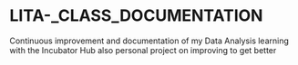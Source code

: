 # LITA-_CLASS_DOCUMENTATION
Continuous improvement and documentation of my Data Analysis learning with the Incubator Hub also personal project on improving to get better

